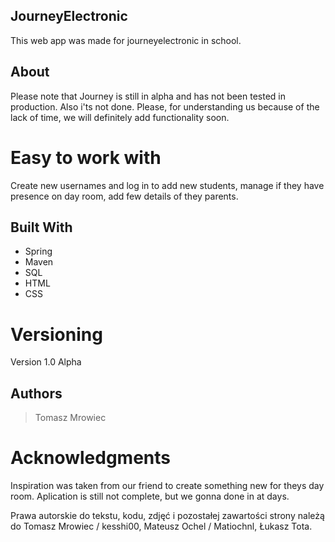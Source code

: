 ## JourneyElectronic

This web app was made for journeyelectronic in school.

## About

Please note that Journey is still in alpha and has not been tested in production. Also i'ts not done. 
Please, for understanding us because of the lack of time, we will definitely add functionality soon.

# Easy to work with

Create new usernames and log in to add new students, manage if they have presence on day room, add few details of they parents.

## Built With

* Spring
* Maven
* SQL
* HTML
* CSS


# Versioning

Version 1.0 Alpha

## Authors

>Tomasz Mrowiec

# Acknowledgments

Inspiration was taken from our friend to create something new for theys day room. Aplication is still not complete, but we gonna done in at days.

Prawa autorskie do tekstu, kodu, zdjęć i pozostałej zawartości strony należą do Tomasz Mrowiec / kesshi00, Mateusz Ochel / Matiochnl, Łukasz Tota.
